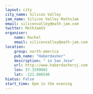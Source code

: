 ```yaml
---
layout: city                                           
city_name: Silicon Valley
jam_name: Silicon Valley MathsJam
email: siliconvalley@math-jam.com
twitter: MathJamSV
organiser:
    name: Rachel
    email: siliconvalley@math-jam.com
location:
    group: north-america
    pub_name: "Haberdasher"
    description: " in San Jose"
    url: http://www.haberdashersj.com
    lon: 37.3299002
    lat: -121.886546
hiatus: False
start_time: 6pm in the evening
---
```

